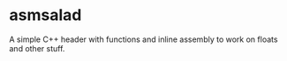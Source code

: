 # asmsalad
A simple C++ header with functions and inline assembly to work on floats and other stuff.

